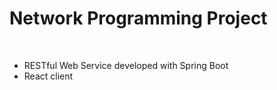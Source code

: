 # Network Programming Project

<br>

* RESTful Web Service developed with Spring Boot
* React client
